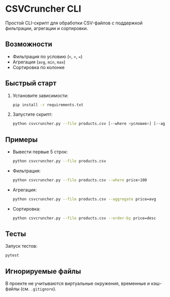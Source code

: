 # CSVCruncher CLI

Простой CLI-скрипт для обработки CSV-файлов с поддержкой фильтрации, агрегации и сортировки.

## Возможности
- Фильтрация по условию (`<`, `>`, `=`)
- Агрегация (`avg`, `min`, `max`)
- Сортировка по колонке

## Быстрый старт
1. Установите зависимости:
   ```bash
   pip install -r requirements.txt
   ```
2. Запустите скрипт:
   ```bash
   python csvcruncher.py --file products.csv [--where <условие>] [--aggregate <колонка=операция>] [--order-by <колонка=asc|desc>]
   ```

## Примеры
- Вывести первые 5 строк:
  ```bash
  python csvcruncher.py --file products.csv
  ```
- Фильтрация:
  ```bash
  python csvcruncher.py --file products.csv --where price>100
  ```
- Агрегация:
  ```bash
  python csvcruncher.py --file products.csv --aggregate price=avg
  ```
- Сортировка:
  ```bash
  python csvcruncher.py --file products.csv --order-by price=desc
  ```

## Тесты
Запуск тестов:
```bash
pytest
```

## Игнорируемые файлы
В проекте не учитываются виртуальные окружения, временные и кэш-файлы (см. `.gitignore`).
